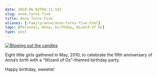 ```yaml
--- 
date: 2010-06-02T04:11:14Z
slug: anna-turns-five
title: Anna Turns Five
aliases: [/family/anna/anna-turns-five.html]
tags: [Personal, Anna, birthday, Wizard of Oz]
type: post
---
```


<p><a href="https://www.flickr.com/photos/theory/sets/72157624186238202/"><img src="https://farm2.static.flickr.com/1282/4661840263_019e867a6e.jpg" alt="Blowing out the candles" /></a></p>

<p>Eight little girls gathered in May, 2010, to celebrate the fifth anniversary of Anna’s birth with a “Wizard of Oz”-themed birthday party.</p>

<p>Happy birthday, sweetie!</p>
